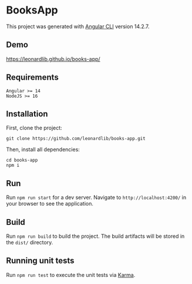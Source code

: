 # BooksApp

This project was generated with [Angular CLI](https://github.com/angular/angular-cli) version 14.2.7.

## Demo
https://leonardlib.github.io/books-app/

## Requirements

```shell
Angular >= 14
NodeJS >= 16
```

## Installation
First, clone the project:

```shell
git clone https://github.com/leonardlib/books-app.git
```

Then, install all dependencies:

```shell
cd books-app
npm i
```

## Run

Run `npm run start` for a dev server. Navigate to `http://localhost:4200/` in your browser to see the application.

## Build

Run `npm run build` to build the project. The build artifacts will be stored in the `dist/` directory.

## Running unit tests

Run `npm run test` to execute the unit tests via [Karma](https://karma-runner.github.io).

